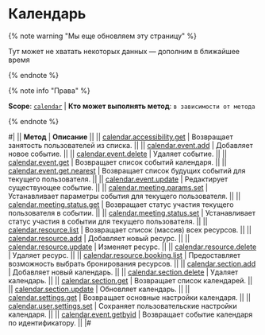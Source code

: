 # Календарь

{% note warning "Мы еще обновляем эту страницу" %}

Тут может не хватать некоторых данных — дополним в ближайшее время

{% endnote %}

{% note info "Права" %}

**Scope**: [`calendar`](../scopes/permissions.md) | **Кто может выполнять метод**: `в зависимости от метода`

{% endnote %}

#|
|| **Метод** | **Описание** ||
|| [calendar.accessibility.get](./calendar-accessibility-get.md) | Возвращает занятость пользователей из списка. ||
|| [calendar.event.add](./calendar-event-add.md) | Добавляет новое событие. ||
|| [calendar.event.delete](./calendar-event-delete.md) | Удаляет событие. ||
|| [calendar.event.get](./calendar-event-get.md) | Возвращает список событий календаря. ||
|| [calendar.event.get.nearest](./calendar-event-get-nearest.md) | Возвращает список будущих событий для текущего пользователя. ||
|| [calendar.event.update](./calendar-event-update.md) | Редактирует существующее событие. ||
|| [calendar.meeting.params.set](./calendar-meeting-params-set.md) | Устанавливает параметры события для текущего пользователя. ||
|| [calendar.meeting.status.get](./calendar-meeting-status-get.md) | Возвращает статус участия текущего пользователя в событии. ||
|| [calendar.meeting.status.set](./calendar-meeting-status-set.md) | Устанавливает статус участия в событии для текущего пользователя. ||
|| [calendar.resource.list](./calendar-resource-list.md) | Возвращает список (массив) всех ресурсов. ||
|| [calendar.resource.add](./calendar-resource-add.md) | Добавляет новый ресурс. ||
|| [calendar.resource.update](./calendar-resource-update.md) | Изменяет ресурс. ||
|| [calendar.resource.delete](./calendar-resource-delete.md) | Удаляет ресурс. ||
|| [calendar.resource.booking.list](./calendar-resource-booking-list.md) | Предоставляет возможность выбрать бронирования ресурсов. ||
|| [calendar.section.add](./calendar-section-add.md) | Добавляет новый календарь. ||
|| [calendar.section.delete](./calendar-section-delete.md) | Удаляет календарь. ||
|| [calendar.section.get](./calendar-section-get.md) | Возвращает список календарей. ||
|| [calendar.section.update](./calendar-section-update.md) | Обновляет календарь. ||
|| [calendar.settings.get](./calendar-settings-get.md) | Возвращает основные настройки календаря. ||
|| [calendar.user.settings.set](./calendar-user-settings-set.md) | Сохраняет пользовательские настройки календаря. ||
|| [calendar.event.getbyid](./calendar-event-get-by-id.md) | Возвращает событие календаря по идентификатору. ||
|#